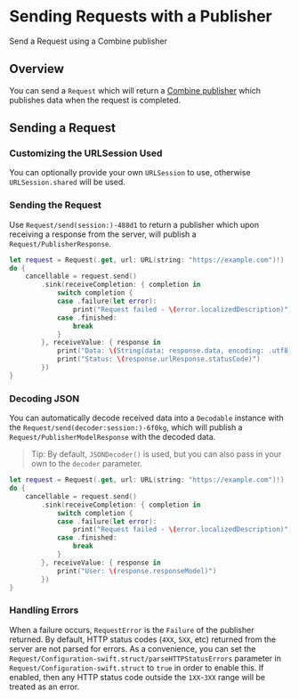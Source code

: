 # Sending Requests with a Publisher

Send a Request using a Combine publisher

## Overview

You can send a ``Request`` which will return a [Combine publisher](https://developer.apple.com/documentation/combine) which
publishes data when the request is completed.

## Sending a Request

### Customizing the URLSession Used

You can optionally provide your own `URLSession` to use, otherwise `URLSession.shared` will be used.

### Sending the Request

Use ``Request/send(session:)-488d1`` to return a publisher which
upon receiving a response from the server, will publish a ``Request/PublisherResponse``.

```swift
let request = Request(.get, url: URL(string: "https://example.com")!)
do {
    cancellable = request.send()
        .sink(receiveCompletion: { completion in
            switch completion {
            case .failure(let error):
                print("Request failed - \(error.localizedDescription)")
            case .finished:
                break
            }
        }, receiveValue: { response in
            print("Data: \(String(data: response.data, encoding: .utf8))")
            print("Status: \(response.urlResponse.statusCode)")
        })
}
```

### Decoding JSON

You can automatically decode received data into a `Decodable` instance with the
``Request/send(decoder:session:)-6f0kg``, which will publish a
``Request/PublisherModelResponse`` with the decoded data.

> Tip: By default, `JSONDecoder()` is used, but you can also pass in your own to the `decoder` parameter.

```swift
let request = Request(.get, url: URL(string: "https://example.com")!)
do {
    cancellable = request.send()
        .sink(receiveCompletion: { completion in
            switch completion {
            case .failure(let error):
                print("Request failed - \(error.localizedDescription)")
            case .finished:
                break
            }
        }, receiveValue: { response in
            print("User: \(response.responseModel)")
        })
}
```

### Handling Errors

When a failure occurs, ``RequestError`` is the `Failure` of the publisher returned. By default, HTTP status codes (`4XX`, `5XX`, etc) returned from the server are not parsed for errors. As a convenience, you can set the ``Request/Configuration-swift.struct/parseHTTPStatusErrors`` parameter in ``Request/Configuration-swift.struct`` to `true` in order to enable this. If enabled, then any HTTP status code outside the `1XX`-`3XX` range will be treated as an error.
